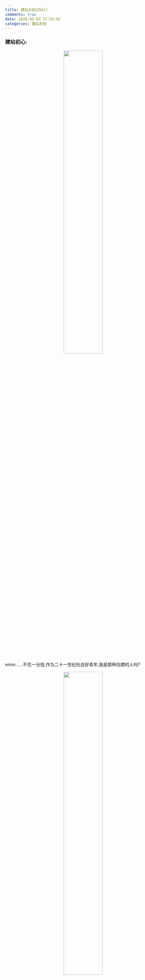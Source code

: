 ```yaml
---
title: 建站总结之bbll
comments: true
date: 2020-02-03 17:51:02
categories: 建站总结 
---
```

### 建站初心:
<div align=center><img src="http://qiniu.ccrmbiu.cn/img/微信图片_20200203180806.jpg" width="50%" /></div>

emm......不花一分钱,作为二十一世纪社会好青年,我是那种白嫖的人吗?

<div align=center><img src="http://qiniu.ccrmbiu.cn/2.gif" width="50%" /></div>

话说回来,既然白嫖,那就看看吧.附上入坑秘籍:

https://mp.weixin.qq.com/s/_W1Ism-pyarB1u2wX-gCFw

看完之后内心的想法
<div align=center><img src="http://qiniu.ccrmbiu.cn/3.gif" /></div>

然而真实操作起来
<div align=center><img src="http://qiniu.ccrmbiu.cn/4.gif" /></div>

讲道理来说,挺简单的,就是会遇到那么一个两个三个四个.....个错误罢了,你问我遇到错误怎么办?不要慌,打开程序员宝典
<div align=center><img src="http://qiniu.ccrmbiu.cn/5.jpg" /></div>

嗯...总算解决了一些问题,比如下载怎么那么慢,git怎么又下不动了,npm怎么又error了,hexo怎么不在环境变量了,hexo的运行文件藏哪里去了,不管怎么说最终hexo安装好了,所以说嘛百度大法好.

其实...好吧我承认...我给自己放了不少坑,随便一观望有一大堆[next主题](http://theme-next.iissnan.com/getting-started.html)的教程,,而我呢...哼作为二十一世纪的好青年,怎么着也应该有些与众不同吧.

打开hexo主题,它们似乎都在说:'选我选我',看了半天没看出个所以然,这个时候打开宝典翻阅'hexo好看的主题',看了半天发现除了[next主题](http://theme-next.iissnan.com/getting-started.html)之外,有好多人都推荐[hueman主题](https://doc.weixiaoduo.com/article/hueman).

随着一顿猛如虎的操作下,安装修改...嗯...还不错(ps:自己选的哭着也要弄好),其他的都还好简单,'宝典'中一堆教程.然鹅,在我即将完成到评论的时候,emm...'宝典'推荐好用的[valine评论系统](https://valine.js.org/hexo.html)死活出不来,显示都显示不出来.'宝典都翻烂了',无解,此时的心情
<div align=center><img src="http://qiniu.ccrmbiu.cn/6.jpg" /></div>


灵机一动,试一试其他的,只要能显示出来就谢天谢地了,然并卵...找这个问题都快找疯了.

最终结果--zero.总结原因--菜是原罪

在经过一场心里斗争之后...最终决定--老老实实用[next主题](http://theme-next.iissnan.com/getting-started.html),说实话,"**不听大佬言,吃亏在眼前**",还是[next](http://theme-next.iissnan.com/getting-started.html)稳定爽啊.虽然还是有些坑,但是相比较来说,简直是少之又少,真香.
<div align=center><img src="http://qiniu.ccrmbiu.cn/7.gif" /></div>

bbll到此也就先告一段,以后有的话在补充.

### 好玩的

[音乐](https://github.com/MoePlayer/hexo-tag-aplayer) [萌萌哒看板娘](https://github.com/stevenjoezhang/live2d-widget)
